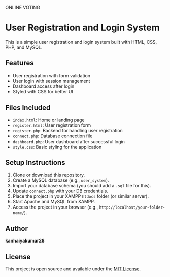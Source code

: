 ONLINE VOTING
# User Registration and Login System

This is a simple user registration and login system built with HTML, CSS, PHP, and MySQL.

## Features

- User registration with form validation
- User login with session management
- Dashboard access after login
- Styled with CSS for better UI

## Files Included

- `index.html`: Home or landing page
- `register.html`: User registration form
- `register.php`: Backend for handling user registration
- `connect.php`: Database connection file
- `dashboard.php`: User dashboard after successful login
- `style.css`: Basic styling for the application

## Setup Instructions

1. Clone or download this repository.
2. Create a MySQL database (e.g., `user_system`).
3. Import your database schema (you should add a `.sql` file for this).
4. Update `connect.php` with your DB credentials.
5. Place the project in your XAMPP `htdocs` folder (or similar server).
6. Start Apache and MySQL from XAMPP.
7. Access the project in your browser (e.g., `http://localhost/your-folder-name/`).

## Author

**kanhaiyakumar28**

## License

This project is open source and available under the [MIT License](LICENSE).
